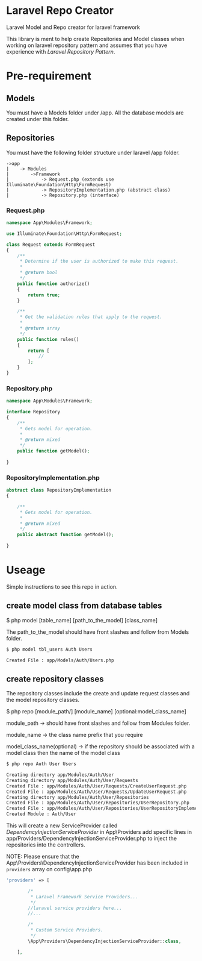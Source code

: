 # Laravel Repo Creator
Laravel Model and Repo creator for laravel framework

This library is ment to help create Repositories and Model classes when working on laravel repository pattern and assumes that you have experience with *Laravel Repository Pattern*.

# Pre-requirement

## Models
You must have a Models folder under /app. All the database models are created under this folder.

## Repositories
You must have the following folder structure under laravel /app folder.
```
->app
|    -> Modules
|        ->Framework
|            -> Request.php (extends use Illuminate\Foundation\Http\FormRequest)
|            -> RepositoryImplementation.php (abstract class)
|            -> Repository.php (interface) 
```

### Request.php

```php
namespace App\Modules\Framework;

use Illuminate\Foundation\Http\FormRequest;

class Request extends FormRequest
{
    /**
     * Determine if the user is authorized to make this request.
     *
     * @return bool
     */
    public function authorize()
    {
        return true;
    }

    /**
     * Get the validation rules that apply to the request.
     *
     * @return array
     */
    public function rules()
    {
        return [
            //
        ];
    }
}
```
### Repository.php
```php
namespace App\Modules\Framework;

interface Repository
{
    /**
     * Gets model for operation.
     *
     * @return mixed
     */
    public function getModel();
    
}    
```

### RepositoryImplementation.php

```php
abstract class RepositoryImplementation
{

    /**
     * Gets model for operation.
     *
     * @return mixed
     */
    public abstract function getModel();
    
}
```
# Useage
Simple instructions to see this repo in action.

## create model class from database tables

$ php model [table_name] [path_to_the_model] [class_name]

The path_to_the_model should have front slashes and follow from Models folder.

```bash
$ php model tbl_users Auth Users

Created File : app/Models/Auth/Users.php
```

## create repository classes

The repository classes include the create and update request classes and the model repository classes.

$ php repo [module_path/] [module_name] [optional:model_class_name]

module_path -> should have front slashes and follow from Modules folder.

module_name -> the class name prefix that you require

model_class_name(optional) -> if the repository should be associated with a model class then the name of the model class

```bash
$ php repo Auth User Users

Creating directory app/Modules/Auth/User
Creating directory app/Modules/Auth/User/Requests
Created File : app/Modules/Auth/User/Requests/CreateUserRequest.php
Created File : app/Modules/Auth/User/Requests/UpdateUserRequest.php
Creating directory app/Modules/Auth/User/Repositories
Created File : app/Modules/Auth/User/Repositories/UserRepository.php
Created File : app/Modules/Auth/User/Repositories/UserRepositoryImplementation.php
Created Module : Auth/User
```
This will create a new ServiceProvider called *DependencyInjectionServiceProvider* in App\Providers add specific lines in app/Providers/DependencyInjectionServiceProvider.php to inject the repositories into the controllers.

NOTE: Please ensure that the App\Providers\DependencyInjectionServiceProvider has been included in `providers` array on config\app.php

```php
'providers' => [

        /*
         * Laravel Framework Service Providers...
         */
        //laravel service providers here...
        //...    

        /*
         * Custom Service Providers.
         */
        \App\Providers\DependencyInjectionServiceProvider::class,

    ],
```